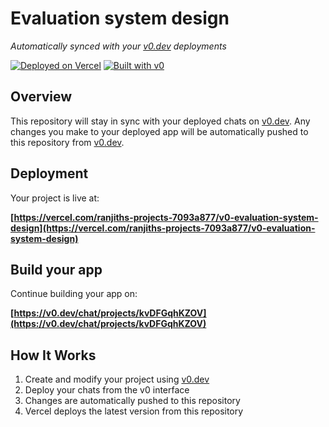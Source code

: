 # Evaluation system design

*Automatically synced with your [v0.dev](https://v0.dev) deployments*

[![Deployed on Vercel](https://img.shields.io/badge/Deployed%20on-Vercel-black?style=for-the-badge&logo=vercel)](https://vercel.com/ranjiths-projects-7093a877/v0-evaluation-system-design)
[![Built with v0](https://img.shields.io/badge/Built%20with-v0.dev-black?style=for-the-badge)](https://v0.dev/chat/projects/kvDFGqhKZOV)

## Overview

This repository will stay in sync with your deployed chats on [v0.dev](https://v0.dev).
Any changes you make to your deployed app will be automatically pushed to this repository from [v0.dev](https://v0.dev).

## Deployment

Your project is live at:

**[https://vercel.com/ranjiths-projects-7093a877/v0-evaluation-system-design](https://vercel.com/ranjiths-projects-7093a877/v0-evaluation-system-design)**

## Build your app

Continue building your app on:

**[https://v0.dev/chat/projects/kvDFGqhKZOV](https://v0.dev/chat/projects/kvDFGqhKZOV)**

## How It Works

1. Create and modify your project using [v0.dev](https://v0.dev)
2. Deploy your chats from the v0 interface
3. Changes are automatically pushed to this repository
4. Vercel deploys the latest version from this repository
